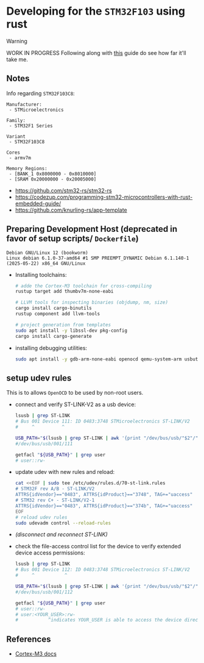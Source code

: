 # Developing for the `STM32F103` using rust

> [!WARNING]
> WORK IN PROGRESS
Following along with [this](https://docs.rust-embedded.org/book/intro/install.html)
guide do see how far it'll take me.

## Notes

Info regarding `STM32F103C8`:
```text
Manufacturer:
 - STMicroelectronics

Family:
 - STM32F1 Series

Variant
 - STM32F103C8

Cores
 - armv7m

Memory Regions:
 - [BANK_1 0x8000000 - 0x8010000]
 - [SRAM 0x20000000 - 0x20005000]
```

- https://github.com/stm32-rs/stm32-rs
- https://codezup.com/programming-stm32-microcontrollers-with-rust-embedded-guide/
- https://github.com/knurling-rs/app-template


## Preparing Development Host (deprecated in favor of setup scripts/ `Dockerfile`)
```text
Debian GNU/Linux 12 (bookworm)
Linux debian 6.1.0-37-amd64 #1 SMP PREEMPT_DYNAMIC Debian 6.1.140-1 (2025-05-22) x86_64 GNU/Linux
```

- Installing toolchains:
    ```bash
    # adde the Cortex-M3 toolchain for cross-compiling
    rustup target add thumbv7m-none-eabi

    # LLVM tools for inspecting binaries (objdump, nm, size)
    cargo install cargo-binutils
    rustup component add llvm-tools

    # project generation from templates
    sudo apt install -y libssl-dev pkg-config
    cargo install cargo-generate
    ```

- installing debugging utilities:
    ```bash
    sudo apt install -y gdb-arm-none-eabi openocd qemu-system-arm usbutils
    ```

## setup udev rules

This is to allows `OpenOCD` to be used by non-root users.

- connect and verify ST-LINK-V2 as a usb device:
    ```bash
    lsusb | grep ST-LINK
    # Bus 001 Device 111: ID 0483:3748 STMicroelectronics ST-LINK/V2
    #     ^          ^

    USB_PATH="$(lsusb | grep ST-LINK | awk '{print "/dev/bus/usb/"$2"/"$4}' | tr -d ':')"
    #/dev/bus/usb/001/111

    getfacl "${USB_PATH}" | grep user
    # user::rw-
    ```
- update udev with new rules and reload:
    ```bash
    cat <<EOF | sudo tee /etc/udev/rules.d/70-st-link.rules
    # STM32F rev A/B - ST-LINK/V2
    ATTRS{idVendor}=="0483", ATTRS{idProduct}=="3748", TAG+="uaccess"
    # STM32 rev C+ - ST-LINK/V2-1
    ATTRS{idVendor}=="0483", ATTRS{idProduct}=="374b", TAG+="uaccess"
    EOF
    # reload udev rules
    sudo udevadm control --reload-rules
    ```

- _(disconnect and reconnect ST-LINK)_

- check the file-access control list for the device to verify extended device access permissions:
    ```bash
    lsusb | grep ST-LINK
    # Bus 001 Device 112: ID 0483:3748 STMicroelectronics ST-LINK/V2
    #     ^           ^

    USB_PATH="$(lsusb | grep ST-LINK | awk '{print "/dev/bus/usb/"$2"/"$4}' | tr -d ':')"
    #/dev/bus/usb/001/112

    getfacl "${USB_PATH}" | grep user
    # user::rw-
    # user:<YOUR_USER>:rw-
    #           ^indicates YOUR_USER is able to access the device directly
    ```

## References
- [Cortex-M3 docs](https://developer.arm.com/Processors/Cortex-M3)

